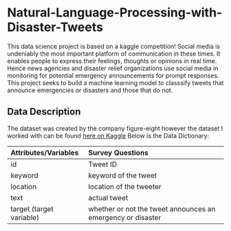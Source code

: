 # Natural-Language-Processing-with-Disaster-Tweets
This data science project is based on a kaggle competition! Social media is undeniably the most important platform of communication in these times. It enables people to express their feelings, thoughts or opinions in real time. Hence news agencies and disaster relief organizations use social media in monitoring for potential emergency announcements for prompt responses. This project seeks to build a machine learning model to classsify tweets that announce emergencies or disasters and those that do not.

## Data Description
The dataset was created by the company figure-eight however the dataset I worked with can be found [here on Kaggle](https://www.kaggle.com/competitions/nlp-getting-started/data)
Below is the Data Dictionary:

| Attributes/Variables                     | Survey Questions   | 
|:-------------------                      |:--------------|
| id                                       |Tweet ID         | 
| keyword                                  | keyword of the tweet         | 
| location                                 | location of the tweeter          | 
| text                                     | actual tweet          | 
| target (target variable)                 | whether or not the tweet announces an emergency or disaster          | 
